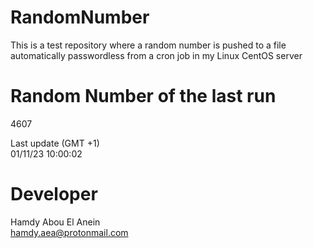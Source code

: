 # RandomNumber    
This is a test repository where a random number is pushed to a file automatically passwordless from a cron job in my Linux CentOS server    
# Random Number of the last run   
4607
      
Last update (GMT +1)    
01/11/23 10:00:02
# Developer    
Hamdy Abou El Anein   
hamdy.aea@protonmail.com
